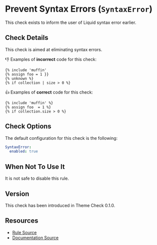 # Prevent Syntax Errors (`SyntaxError`)

This check exists to inform the user of Liquid syntax error earlier.

## Check Details

This check is aimed at eliminating syntax errors.

:-1: Examples of **incorrect** code for this check:

```liquid
{% include 'muffin'
{% assign foo = 1 }}
{% unknown %}
{% if collection | size > 0 %}
```

:+1: Examples of **correct** code for this check:

```liquid
{% include 'muffin' %}
{% assign foo  = 1 %}
{% if collection.size > 0 %}
```

## Check Options

The default configuration for this check is the following:

```yaml
SyntaxError:
  enabled: true
```

## When Not To Use It

It is not safe to disable this rule.

## Version

This check has been introduced in Theme Check 0.1.0.

## Resources

- [Rule Source][codesource]
- [Documentation Source][docsource]

[codesource]: /lib/platformos_check/checks/syntax_error.rb
[docsource]: /docs/checks/syntax_error.md
